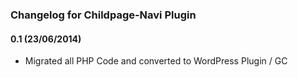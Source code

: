 ### Changelog for Childpage-Navi Plugin

#### 0.1 (23/06/2014)
* Migrated all PHP Code and converted to WordPress Plugin / GC
